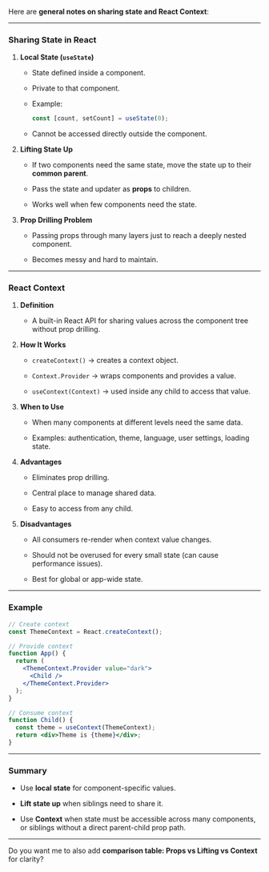 
Here are **general notes on sharing state and React Context**:

---

### **Sharing State in React**

1. **Local State (`useState`)**
    
    - State defined inside a component.
        
    - Private to that component.
        
    - Example:
        
        ```jsx
        const [count, setCount] = useState(0);
        ```
        
    - Cannot be accessed directly outside the component.
        
2. **Lifting State Up**
    
    - If two components need the same state, move the state up to their **common parent**.
        
    - Pass the state and updater as **props** to children.
        
    - Works well when few components need the state.
        
3. **Prop Drilling Problem**
    
    - Passing props through many layers just to reach a deeply nested component.
        
    - Becomes messy and hard to maintain.
        

---

### **React Context**

1. **Definition**
    
    - A built-in React API for sharing values across the component tree without prop drilling.
        
2. **How It Works**
    
    - `createContext()` → creates a context object.
        
    - `Context.Provider` → wraps components and provides a value.
        
    - `useContext(Context)` → used inside any child to access that value.
        
3. **When to Use**
    
    - When many components at different levels need the same data.
        
    - Examples: authentication, theme, language, user settings, loading state.
        
4. **Advantages**
    
    - Eliminates prop drilling.
        
    - Central place to manage shared data.
        
    - Easy to access from any child.
        
5. **Disadvantages**
    
    - All consumers re-render when context value changes.
        
    - Should not be overused for every small state (can cause performance issues).
        
    - Best for global or app-wide state.
        

---

### **Example**

```jsx
// Create context
const ThemeContext = React.createContext();

// Provide context
function App() {
  return (
    <ThemeContext.Provider value="dark">
      <Child />
    </ThemeContext.Provider>
  );
}

// Consume context
function Child() {
  const theme = useContext(ThemeContext);
  return <div>Theme is {theme}</div>;
}
```

---

### **Summary**

- Use **local state** for component-specific values.
    
- **Lift state up** when siblings need to share it.
    
- Use **Context** when state must be accessible across many components, or siblings without a direct parent-child prop path.
    

---

Do you want me to also add **comparison table: Props vs Lifting vs Context** for clarity?